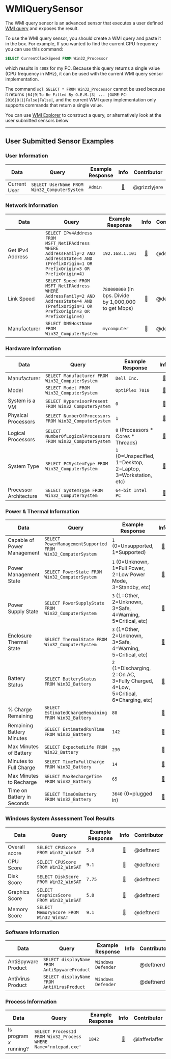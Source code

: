 # WMIQuerySensor

The WMI query sensor is an advanced sensor that executes a user defined [WMI query](https://docs.microsoft.com/en-us/windows/win32/wmisdk/wmi-and-sql) and exposes the result. 

To use the WMI query sensor, you should create a WMI query and paste it in the box. For example, If you wanted to find the current CPU frequency you can use this command:

```sql
SELECT CurrentClockSpeed FROM Win32_Processor
```
which results in `4008` for my PC. Because this query returns a single value (CPU frequency in MHz), it can be used with the current WMI query sensor implementation.

The command ```sql SELECT * FROM Win32_Processor``` cannot be used because it returns `|64|9|To Be Filled By O.E.M.|3| ... |GAME-PC-2016|8|1|False|False|`, and the current WMI query implementation only supports commands that return a single value.


You can use [WMI Explorer](https://github.com/vinaypamnani/wmie2/releases) to construct a query, or alternatively look at the user submitted sensors below

---

## User Submitted Sensor Examples

### User Information
| Data | Query | Example Response | Info | Contributor | 
| --- | --- | --- | :---: | --- |
| Current User | `SELECT UserName FROM Win32_ComputerSystem` | `Admin` | [:link:](https://docs.microsoft.com/en-us/windows/win32/cimwin32prov/win32-computersystem) | @grizzlyjere

### Network Information
| Data | Query | Example Response | Info | Contributor | 
| --- | --- | --- | :---: | --- |
| Get IPv4 Address | `SELECT IPv4Address FROM MSFT_NetIPAddress WHERE AddressFamily=2 AND AddressState=4 AND (PrefixOrigin=1 OR PrefixOrigin=3 OR PrefixOrigin=4)` | `192.168.1.101` | [:link:](https://docs.microsoft.com/en-us/previous-versions/windows/desktop/legacy/hh872425\(v=vs.85\)) | @deftnerd |
| Link Speed | `SELECT Speed FROM MSFT_NetIPAddress WHERE AddressFamily=2 AND AddressState=4 AND (PrefixOrigin=1 OR PrefixOrigin=3 OR PrefixOrigin=4)` | `780000000` (In bps. Divide by 1,000,000 to get Mbps) | [:link:](https://docs.microsoft.com/en-us/previous-versions/windows/desktop/legacy/hh872425\(v=vs.85\)) | @deftnerd |
| Manufacturer | `SELECT DNSHostName FROM Win32_ComputerSystem` | `mycomputer` | [:link:](https://docs.microsoft.com/en-us/windows/win32/cimwin32prov/win32-computersystem) | @deftnerd |

### Hardware Information
| Data | Query | Example Response | Info | Contributor | 
| --- | --- | --- | :---: | --- |
| Manufacturer | `SELECT Manufacturer FROM Win32_ComputerSystem` | `Dell Inc.` | [:link:](https://docs.microsoft.com/en-us/windows/win32/cimwin32prov/win32-computersystem) | @deftnerd |
| Model | `SELECT Model FROM Win32_ComputerSystem` | `OptiPlex 7010` | [:link:](https://docs.microsoft.com/en-us/windows/win32/cimwin32prov/win32-computersystem) | @deftnerd |
| System is a VM | `SELECT HypervisorPresent FROM Win32_ComputerSystem` | `0` | [:link:](https://docs.microsoft.com/en-us/windows/win32/cimwin32prov/win32-computersystem) | @deftnerd |
| Physical Processors | `SELECT NumberOfProcessors FROM Win32_ComputerSystem` | `1` | [:link:](https://docs.microsoft.com/en-us/windows/win32/cimwin32prov/win32-computersystem) | @deftnerd |
| Logical Processors | `SELECT NumberOfLogicalProcessors FROM Win32_ComputerSystem` | `8` (Processors * Cores * Threads) | [:link:](https://docs.microsoft.com/en-us/windows/win32/cimwin32prov/win32-computersystem) | @deftnerd |
| System Type | `SELECT PCSystemType FROM Win32_ComputerSystem` | `1` (0=Unspecified, 1=Desktop, 2=Laptop, 3=Workstation, etc) | [:link:](https://docs.microsoft.com/en-us/windows/win32/cimwin32prov/win32-computersystem) | @deftnerd |
| Processor Architecture | `SELECT SystemType FROM Win32_ComputerSystem` | `64-bit Intel PC` | [:link:](https://docs.microsoft.com/en-us/windows/win32/cimwin32prov/win32-computersystem) | @deftnerd |

### Power & Thermal Information
| Data | Query | Example Response | Info | Contributor | 
| --- | --- | --- | :---: | --- |
| Capable of Power Management | `SELECT PowerManagementSupported FROM Win32_ComputerSystem` | `1` (0=Unsupported, 1=Supported) | [:link:](https://docs.microsoft.com/en-us/windows/win32/cimwin32prov/win32-computersystem) | @deftnerd |
| Power Management State | `SELECT PowerState FROM Win32_ComputerSystem` | `1` (0=Unknown, 1=Full Power, 2=Low Power Mode, 3=Standby, etc) | [:link:](https://docs.microsoft.com/en-us/windows/win32/cimwin32prov/win32-computersystem) | @deftnerd |
| Power Supply State | `SELECT PowerSupplyState FROM Win32_ComputerSystem` | `3` (1=Other, 2=Unknown, 3=Safe, 4=Warning, 5=Critical, etc) | [:link:](https://docs.microsoft.com/en-us/windows/win32/cimwin32prov/win32-computersystem) | @deftnerd |
| Enclosure Thermal State | `SELECT ThermalState FROM Win32_ComputerSystem` | `3` (1=Other, 2=Unknown, 3=Safe, 4=Warning, 5=Critical, etc) | [:link:](https://docs.microsoft.com/en-us/windows/win32/cimwin32prov/win32-computersystem) | @deftnerd |
| Battery Status | `SELECT BatteryStatus FROM Win32_Battery` | `2` (1=Discharging, 2=On AC, 3=Fully Charged, 4=Low, 5=Critical, 6=Charging, etc) | [:link:](https://docs.microsoft.com/en-us/windows/win32/cimwin32prov/win32-battery)  | @deftnerd |
| % Charge Remaining | `SELECT EstimatedChargeRemaining FROM Win32_Battery` | `80` | [:link:](https://docs.microsoft.com/en-us/windows/win32/cimwin32prov/win32-battery) | @deftnerd |
| Remaining Battery Minutes | `SELECT EstimatedRunTime FROM Win32_Battery` | `142` | [:link:](https://docs.microsoft.com/en-us/windows/win32/cimwin32prov/win32-battery) | @deftnerd |
| Max Minutes of Battery | `SELECT ExpectedLife FROM Win32_Battery` | `230` | [:link:](https://docs.microsoft.com/en-us/windows/win32/cimwin32prov/win32-battery) | @deftnerd |
| Minutes to Full Charge | `SELECT TimeToFullCharge FROM Win32_Battery` | `14` | [:link:](https://docs.microsoft.com/en-us/windows/win32/cimwin32prov/win32-battery) | @deftnerd |
| Max Minutes to Recharge | `SELECT MaxRechargeTime FROM Win32_Battery` | `65` | [:link:](https://docs.microsoft.com/en-us/windows/win32/cimwin32prov/win32-battery) | @deftnerd |
| Time on Battery in Seconds | `SELECT TimeOnBattery FROM Win32_Battery` | `3640` (0=plugged in) | [:link:](https://docs.microsoft.com/en-us/windows/win32/cimwin32prov/win32-battery) | @deftnerd |

### Windows System Assessment Tool Results
| Data | Query | Example Response | Info | Contributor | 
| --- | --- | --- | :---: | --- |
| Overall score | `SELECT CPUScore FROM Win32_WinSAT` | `5.8` | [:link:](https://docs.microsoft.com/en-us/windows/win32/winsat/win32-winsat) | @deftnerd |
| CPU Score | `SELECT CPUScore FROM Win32_WinSAT` | `9.1` | [:link:](https://docs.microsoft.com/en-us/windows/win32/winsat/win32-winsat) | @deftnerd |
| Disk Score | `SELECT DiskScore FROM Win32_WinSAT` | `7.75` | [:link:](https://docs.microsoft.com/en-us/windows/win32/winsat/win32-winsat) | @deftnerd |
| Graphics Score | `SELECT GraphicsScore FROM Win32_WinSAT` | `5.8` | [:link:](https://docs.microsoft.com/en-us/windows/win32/winsat/win32-winsat) | @deftnerd |
| Memory Score | `SELECT MemoryScore FROM Win32_WinSAT` | `9.1` | [:link:](https://docs.microsoft.com/en-us/windows/win32/winsat/win32-winsat) | @deftnerd |

### Software Information
| Data | Query | Example Response | Info | Contributor | 
| --- | --- | --- | :---: | --- |
| AntiSpyware Product | `SELECT displayName FROM AntiSpywareProduct` | `Windows Defender` | | @deftnerd |
| AntiVirus Product | `SELECT displayName FROM AntiVirusProduct` | `Windows Defender` | | @deftnerd |

### Process Information
| Data | Query | Example Response | Info | Contributor | 
| --- | --- | --- | :---: | --- |
| Is program _x_ running? | `SELECT ProcessId FROM Win32_Process WHERE Name='notepad.exe'` | `1842` | [:link:](https://docs.microsoft.com/en-us/windows/win32/cimwin32prov/win32-process) | @lafferlaffer |

